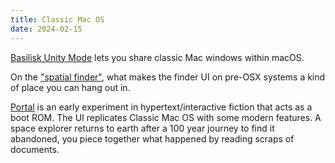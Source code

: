 ```yaml
---
title: Classic Mac OS
date: 2024-02-15
---
```


[Basilisk Unity Mode](https://www.emaculation.com/forum/viewtopic.php?t=10472)
lets you share classic Mac windows within macOS.

On the ["spatial finder"](https://arstechnica.com/gadgets/2003/04/finder/), what
makes the finder UI on pre-OSX systems a kind of place you can hang out in.

[Portal](http://macintoshgarden.org/games/portal) is an early experiment in
hypertext/interactive fiction that acts as a boot ROM. The UI replicates Classic
Mac OS with some modern features. A space explorer returns to earth after a 100
year journey to find it abandoned, you piece together what happened by reading
scraps of documents.
